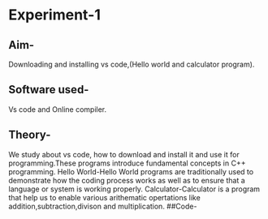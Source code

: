 # Experiment-1
## Aim-
Downloading and installing vs code,(Hello world and calculator program).
## Software used-
Vs code and Online compiler.
## Theory-
We study about vs code, how to download and install it and use it for programming.These programs introduce fundamental concepts in C++ programming.
Hello World-Hello World programs are traditionally used to demonstrate how the coding process works as well as to ensure that a language or system is working properly.
Calculator-Calculator is a program that help us to enable various arithematic opertations like addition,subtraction,divison and multiplication.
##Code-



